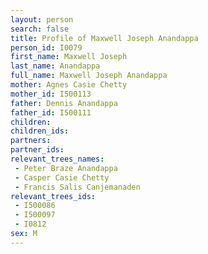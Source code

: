 ```yaml
---
layout: person
search: false
title: Profile of Maxwell Joseph Anandappa
person_id: I0079
first_name: Maxwell Joseph
last_name: Anandappa
full_name: Maxwell Joseph Anandappa
mother: Agnes Casie Chetty
mother_id: I500113
father: Dennis Anandappa
father_id: I500111
children:
children_ids:
partners:
partner_ids:
relevant_trees_names:
 - Peter Braze Anandappa
 - Casper Casie Chetty
 - Francis Salis Canjemanaden
relevant_trees_ids:
 - I500086
 - I500097
 - I0812
sex: M
---
```


